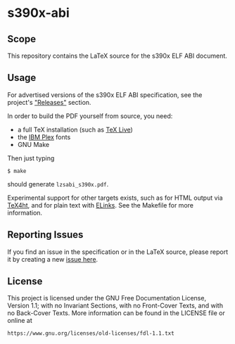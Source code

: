 # s390x-abi

## Scope

This repository contains the LaTeX source for the s390x ELF ABI document.

## Usage

For advertised versions of the s390x ELF ABI specification, see the
project's ["Releases"][releases] section.

In order to build the PDF yourself from source, you need:

* a full TeX installation (such as [TeX Live][texlive])
* the [IBM Plex][plex] fonts
* GNU Make

Then just typing

    $ make

should generate `lzsabi_s390x.pdf`.

Experimental support for other targets exists, such as for HTML output via
[TeX4ht][tex4ht], and for plain text with [ELinks][elinks].  See the
Makefile for more information.

## Reporting Issues

If you find an issue in the specification or in the LaTeX source, please
report it by creating a new [issue here][new-issue].

## License

This project is licensed under the GNU Free Documentation License, Version
1.1; with no Invariant Sections, with no Front-Cover Texts, and with no
Back-Cover Texts.  More information can be found in the LICENSE file or
online at

    https://www.gnu.org/licenses/old-licenses/fdl-1.1.txt

[elinks]: http://elinks.or.cz
[new-issue]: https://github.com/ibm/s390x-abi/issues/new
[plex]: https://github.com/IBM/plex
[releases]: https://github.com/IBM/s390x-abi/releases
[tex4ht]: https://tug.org/tex4ht
[texlive]: https://www.tug.org/texlive

